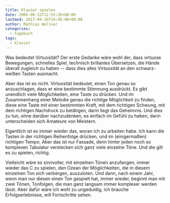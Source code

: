 ```yaml
---
title: Klavier spielen
date: 2005-06-22T12:53:26+00:00
lastmod: 2017-09-16T19:48:00+00:00
author: Mathias Wellner
categories:
  - tagebuch
tags:
  - klavier
---
```

Was bedeutet Virtuosität? Der erste Gedanke wäre wohl der, dass virtuose Bewegungen, schnelles Spiel, technisch brillantes Übersetzen, die Hände überall zugleich zu haben -- dass dies alles Virtuosität an den schwarz-weißen Tasten ausmacht. 

Aber das ist es nicht. Virtuosität bedeutet, einen Ton genau so anzuschlagen, dass er eine bestimmte Stimmung ausdrückt. Es gibt unendlich viele Möglichkeiten, eine Taste zu drücken. Und im Zusammenhang einer Melodie genau die richtige Möglichkeit zu finden, diese eine Taste mit einer bestimmten Kraft, mit dem richtigen Schwung, mit dem richtigen Nachdruck zu betätigen, darin liegt das Geheimnis. Und dies zu tun, ohne darüber nachzudenken, es einfach im Gefühl zu haben, darin unterscheiden sich Amateure von Meistern. 

Eigentlich ist es immer wieder das, woran ich zu arbeiten habe. Ich kann die Tasten in der richtigen Reihenfolge drücken, und im (einigermaßen) richtigen Tempo. Aber das ist nur Fassade, denn hinter jeden noch so komplexen Tabulatur verstecken sich ganz viele einzelne Töne. Und die gilt es zu spielen, richtig. 

Vielleicht wäre es sinnvoller, mit einzelnen Tönen anzufangen, immer wieder das C zu spielen, den Ozean der Möglichkeiten, die in diesem einzelnen Ton sich verbergen, auszuloten. Und dann, nach einem Jahr, wenn man nur diesen einen Ton gespielt hat, immer wieder, beginnt man mit zwei Tönen, Tonfolgen, die man ganz langsam immer komplexer werden lässt. Aber dafür wäre ich wohl zu ungeduldig, ich brauche Erfolgserlebnisse, will Fortschritte sehen.